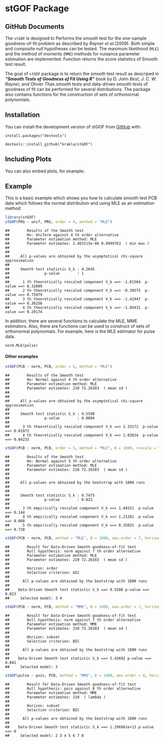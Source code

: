 stGOF Package
================

## GitHub Documents

The `stGOF` is designed to Performs the smooth test for the one-sample
goodness-of-fit problem as described by *Rayner et al*.(2009). Both
simple and composite null hypotheses can be tested. The maximum
likelihood (`MLE`) and the method of moments (`MME`) methods for
nuisance parameter estimation are implemented. Function returns the
score statistics of Smooth test result.

The goal of `stGOF` package is to return the smooth test result as
descriped in ***“Smooth Tests of Goodness of Fit Using R”*** book by D.
*John Best, J. C. W. Rayner, and Olivier Thas*.smooth tests and
data-driven smooth tests of goodness of fit can be performed for several
distributions. The package also contains functions for the construction
of sets of orthonormal polynomials.

## Installation

You can install the development version of stGOF from
[GitHub](https://github.com/krakla/stGOF) with:

`install.packages("devtools")`

`devtools::install_github("krakla/stGOF")`

## Including Plots

You can also embed plots, for example:

## Example

This is a basic example which shows you how to calculate smooth test PCB
data which follows the normal distribution and using MLE as an
estimation method

``` r
library(stGOF)
stGOF(PRG ~ unif, PRG, order = 4, method = "MLE")
```

    ##        Results of the Smooth test
    ##        Ho: Uniform against 4 th order alternative
    ##        Parameter estimation method: MLE 
    ##        Parameter estimates: 2.463115e-06 0.9999763  ( min max )
    ## 
    ## 
    ##     All p-values are obtained by the asymptotical chi-square approximation 
    ## 
    ##     Smooth test statistic S_k : 4.2645 
    ##                p-value        : 1 
    ## 
    ##      1 th theoretically rescaled component V_k ==> -1.01504  p-value ==> 0.31009 
    ##      2 th theoretically rescaled component V_k ==> -0.30575  p-value ==> 0.75979 
    ##      3 th theoretically rescaled component V_k ==> -1.42447  p-value ==> 0.36256 
    ##      4 th theoretically rescaled component V_k ==> -1.05431  p-value ==> 0.29174

In addition, there are several functions to calculate the MLE, MME
estimators. Also, there are functions can be used to construct of sets
of orthonormal polynomials. For example, here is the MLE estimator for
pulse data.

`norm.MLE(pulse)`

#### Other examples

``` r
stGOF(PCB ~ norm, PCB, order = 4, method = "MLE")
```

    ##        Results of the Smooth test
    ##        Ho: Normal against 4 th order alternative
    ##        Parameter estimation method: MLE 
    ##        Parameter estimates: 210 72.26383  ( mean sd )
    ## 
    ## 
    ##     All p-values are obtained by the asymptotical chi-square approximation 
    ## 
    ##     Smooth test statistic S_k : 9.5588 
    ##                p-value        : 0.0084 
    ## 
    ##      3 th theoretically rescaled component V_k ==> 2.33172  p-value ==> 0.01972 
    ##      4 th theoretically rescaled component V_k ==> 2.03024  p-value ==> 0.04233

``` r
stGOF(PCB ~ norm, PCB, order = 5, method = "MLE", B = 1000, rescale = T)
```

    ##        Results of the Smooth test
    ##        Ho: Normal against 5 th order alternative
    ##        Parameter estimation method: MLE 
    ##        Parameter estimates: 210 72.26383  ( mean sd )
    ## 
    ## 
    ##     All p-values are obtained by the bootstrap with 1000 runs
    ## 
    ## 
    ##     Smooth test statistic S_k : 9.7475 
    ##                p-value        : 0.022 
    ## 
    ##      3 th empirically rescaled component V_k ==> 1.49321  p-value ==> 0.144 
    ##      4 th empirically rescaled component V_k ==> 1.21281  p-value ==> 0.088 
    ##      5 th empirically rescaled component V_k ==> 0.35025  p-value ==> 0.738

``` r
stGOF(PCB ~ norm, PCB, method = "MLE", B = 1000, max.order = 7, horizon="order", criterion="AIC")
```

    ##        Result for Data-Driven Smooth goodness-of-fit test
    ##        Null hypothesis: norm against 7 th order alternative
    ##        Parameter estimation method: MLE 
    ##        Parameter estimates: 210 72.26383  ( mean sd )
    ## 
    ##        Horizon: order 
    ##        Selection criterion: AIC 
    ## 
    ##      All p-values are obtained by the bootstrap with 1000 runs
    ## 
    ##    Data-Driven Smooth test statistic S_k ==> 9.5588 p-value ==> 0.023 
    ##     Selected model: 3 4

``` r
stGOF(PCB ~ norm, PCB, method = "MME", B = 1000, max.order = 7, horizon="subset", criterion="BIC")
```

    ##        Result for Data-Driven Smooth goodness-of-fit test
    ##        Null hypothesis: norm against 7 th order alternative
    ##        Parameter estimation method: MME 
    ##        Parameter estimates: 210 72.26383  ( mean sd )
    ## 
    ##        Horizon: subset 
    ##        Selection criterion: BIC 
    ## 
    ##      All p-values are obtained by the bootstrap with 1000 runs
    ## 
    ##    Data-Driven Smooth test statistic S_k ==> 5.43692 p-value ==> 0.041 
    ##     Selected model: 3

``` r
stGOF(pulse ~ pois, PCB, method = "MME", B = 1000, max.order = 8, horizon="subset", criterion="BIC")
```

    ##        Result for Data-Driven Smooth goodness-of-fit test
    ##        Null hypothesis: pois against 8 th order alternative
    ##        Parameter estimation method: MME 
    ##        Parameter estimates: 210  ( lambda )
    ## 
    ##        Horizon: subset 
    ##        Selection criterion: BIC 
    ## 
    ##      All p-values are obtained by the bootstrap with 1000 runs
    ## 
    ##    Data-Driven Smooth test statistic S_k ==> 1.296961e+13 p-value ==> 0 
    ##     Selected model: 2 3 4 5 6 7 8
